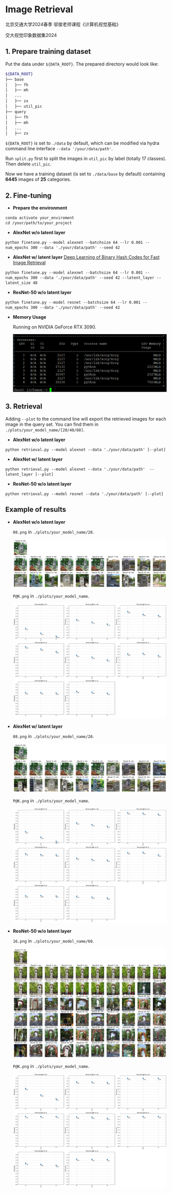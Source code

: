 # Image Retrieval

北京交通大学2024春季 邬俊老师课程《计算机视觉基础》

交大视觉印象数据集2024

## 1. Prepare training dataset

Put the data under `${DATA_ROOT}`. The prepared directory would look like:

```bash
${DATA_ROOT}
├── base
│   ├── fh
│   ├── mh
│   ...
│   ├── zx
│   ├── util_pic
├── query
│   ├── fh
│   ├── mh
│   ...
│   ├── zx
```

`${DATA_ROOT}` is set to `./data` by default, which can be modified via hydra command line interface `--data '/your/data/path'`.

Run `split.py` first to split the images in `util_pic` by label (totally 17 classes). Then delete `util_pic`.

Now we have a training dataset (is set to `./data/base` by default) containing **6445** images of **25** categories.

## 2. Fine-tuning

- **Prepare the environment**

```shell
conda activate your_enviroment
cd /your/path/to/your_project
```

- **AlexNet w/o latent layer**

```shell
python finetune.py --model alexnet --batchsize 64 --lr 0.001 --num_epochs 300 --data './your/data/path' --seed 42
```

- **AlexNet w/ latent layer** [Deep Learning of Binary Hash Codes for Fast Image Retrieval](https://homepage.iis.sinica.edu.tw/~kevinlin311.tw/cvprw15.pdf)

```shell
python finetune.py --model alexnet --batchsize 64 --lr 0.001 --num_epochs 300 --data './your/data/path' --seed 42 --latent_layer --latent_size 48
```

- **ResNet-50 w/o latent layer**

```shell
python finetune.py --model resnet --batchsize 64 --lr 0.001 --num_epochs 300 --data './your/data/path' --seed 42
```

- **Memory Usage**

  Running on NVIDIA GeForce RTX 3090.

  <img src="images/image-20240530095653230.png" alt="image-20240530095653230" style="zoom:80%;" />

## 3. Retrieval

Adding `--plot` to the command line will export the retrieved images for each image in the query set. You can find them in `./plots/your_model_name/[20/40/60]`.

- **AlexNet w/o latent layer**

```shell
python retrieval.py --model alexnet --data './your/data/path' [--plot]
```

- **AlexNet w/ latent layer**

```shell
python retrieval.py --model alexnet --data './your/data/path'  --latent_layer [--plot]
```

- **ResNet-50 w/o latent layer**

```shell
python retrieval.py --model resnet --data './your/data/path' [--plot]
```

## Example of results

- **AlexNet w/o latent layer**

  `08.png` in `./plots/your_model_name/20`.

  ![08](images/08.png)

  `P@K.png` in `./plots/your_model_name`.

  ![P@K](images/P@K.png)

- **AlexNet w/ latent layer**

  `08.png` in `./plots/your_model_name/20`.

  ![08](images/08-1717163494741-25.png)

  `P@K.png` in `./plots/your_model_name`.

  ![P@K](images/P@K-1717163049735-22.png)

- **ResNet-50 w/o latent layer**

  `16.png` in `./plots/your_model_name/60`.

  ![16](images/16.png)

  `P@K.png` in `./plots/your_model_name`.

  ![P@K](images/P@K-1717145786556-7.png)



